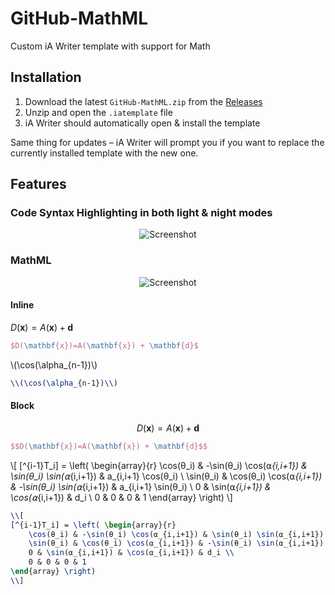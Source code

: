 # GitHub-MathML

Custom iA Writer template with support for Math

## Installation

1. Download the latest `GitHub-MathML.zip` from the [Releases](https://github.com/jhermsmeier/github-math-iatemplate/releases)
2. Unzip and open the `.iatemplate` file
3. iA Writer should automatically open & install the template

Same thing for updates – iA Writer will prompt you if you want to replace the currently installed template with the new one.

## Features

### Code Syntax Highlighting in both light & night modes

<p align="center">
    <img src="screenshots/code.png" alt="Screenshot">
</p>

### MathML

<p align="center">
    <img src="screenshots/math.png" alt="Screenshot">
</p>

#### Inline

$D(\mathbf{x})=A(\mathbf{x}) + \mathbf{d}$

```tex
$D(\mathbf{x})=A(\mathbf{x}) + \mathbf{d}$
```

\\(\cos(\alpha_{n-1})\\)

```tex
\\(\cos(\alpha_{n-1})\\)
```

#### Block

$$D(\mathbf{x})=A(\mathbf{x}) + \mathbf{d}$$

```tex
$$D(\mathbf{x})=A(\mathbf{x}) + \mathbf{d}$$
```

\\[
[^{i-1}T_i] = \left( \begin{array}{r}
    \cos(θ_i) & -\sin(θ_i) \cos(⍺_{i,i+1}) & \sin(θ_i) \sin(⍺_{i,i+1}) & a_{i,i+1} \cos(θ_i) \\
    \sin(θ_i) & \cos(θ_i) \cos(⍺_{i,i+1}) & -\sin(θ_i) \sin(⍺_{i,i+1}) & a_{i,i+1} \sin(θ_i) \\
    0 & \sin(⍺_{i,i+1}) & \cos(⍺_{i,i+1}) & d_i \\
    0 & 0 & 0 & 1
\end{array} \right)
\\]

```tex
\\[
[^{i-1}T_i] = \left( \begin{array}{r}
    \cos(θ_i) & -\sin(θ_i) \cos(⍺_{i,i+1}) & \sin(θ_i) \sin(⍺_{i,i+1}) & a_{i,i+1} \cos(θ_i) \\
    \sin(θ_i) & \cos(θ_i) \cos(⍺_{i,i+1}) & -\sin(θ_i) \sin(⍺_{i,i+1}) & a_{i,i+1} \sin(θ_i) \\
    0 & \sin(⍺_{i,i+1}) & \cos(⍺_{i,i+1}) & d_i \\
    0 & 0 & 0 & 1
\end{array} \right)
\\]
```

